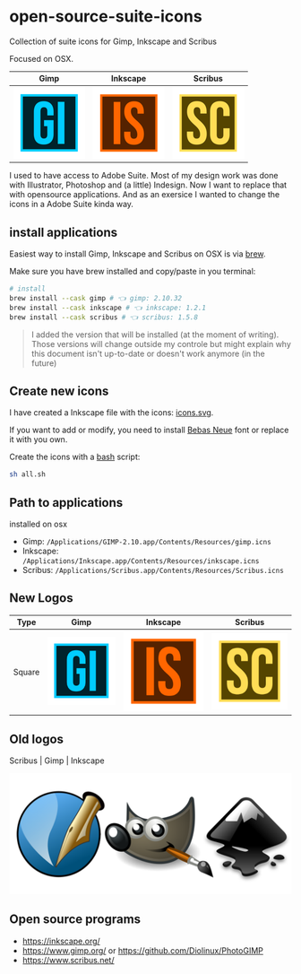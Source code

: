 # open-source-suite-icons

Collection of suite icons for Gimp, Inkscape and Scribus

Focused on OSX.

|                        Gimp                        |                          Inkscape                          |                         Scribus                          |
| :------------------------------------------------: | :--------------------------------------------------------: | :------------------------------------------------------: |
| ![Gimp](export/gimp/icon.iconset/icon_128x128.png) | ![Inkscape](export/inkscape/icon.iconset/icon_128x128.png) | ![Scribus](export/scribus/icon.iconset/icon_128x128.png) |

I used to have access to Adobe Suite. Most of my design work was done with Illustrator, Photoshop and (a little) Indesign. Now I want to replace that with opensource applications. And as an exersice I wanted to change the icons in a Adobe Suite kinda way.

## install applications

Easiest way to install Gimp, Inkscape and Scribus on OSX is via [brew](https://brew.sh/).

Make sure you have brew installed and copy/paste in you terminal:

```bash
# install
brew install --cask gimp # 👈 gimp: 2.10.32
brew install --cask inkscape # 👈 inkscape: 1.2.1
brew install --cask scribus # 👈 scribus: 1.5.8
```

> I added the version that will be installed (at the moment of writing). Those versions will change outside my controle but might explain why this document isn't up-to-date or doesn't work anymore (in the future)

## Create new icons

I have created a Inkscape file with the icons: [icons.svg](design/icons.svg).

If you want to add or modify, you need to install [Bebas Neue](https://fonts.google.com/specimen/Bebas+Neue) font or replace it with you own.

Create the icons with a [bash](all.sh) script:

```bash
sh all.sh
```

## Path to applications

installed on osx

- Gimp: `/Applications/GIMP-2.10.app/Contents/Resources/gimp.icns`
- Inkscape: `/Applications/Inkscape.app/Contents/Resources/inkscape.icns`
- Scribus: `/Applications/Scribus.app/Contents/Resources/Scribus.icns`

## New Logos

| Type   | Gimp                                     | Inkscape                                     | Scribus                                     |
| ------ | ---------------------------------------- | -------------------------------------------- | ------------------------------------------- |
| Square | ![](design/export/icons_gimp_square.png) | ![](design/export/icons_inkscape_square.png) | ![](design/export/icons_scribus_square.png) |

## Old logos

<!--
| Gimp                       | Inkscape                      | Scribus                      |
| -------------------------- | ----------------------------- | ---------------------------- |
| ![](images/logo/gimp.webp) | ![](images/logo/inkscape.png) | ![](images/logo/scribus.png) |
-->

Scribus | Gimp | Inkscape

![](images/logo/taylorjay.hotglue.png)

## Open source programs

- https://inkscape.org/
- https://www.gimp.org/ or https://github.com/Diolinux/PhotoGIMP
- https://www.scribus.net/
